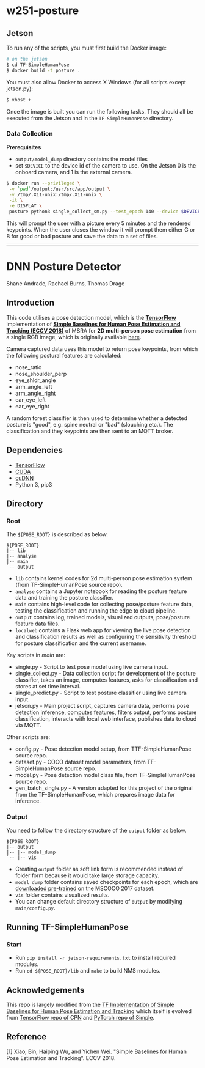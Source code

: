 # w251-posture

## Jetson

To run any of the scripts, you must first build the Docker image:

```bash
# on the jetson
$ cd TF-SimpleHumanPose
$ docker build -t posture .
```

You must also allow Docker to access X Windows (for all scripts except jetson.py):
```bash
$ xhost +
```

Once the image is built you can run the following tasks. They should all be executed from the Jetson and in the `TF-SimpleHumanPose` directory.

### Data Collection

**Prerequisites**
* `output/model_dump` directory contains the model files
* set `$DEVICE` to the device id of the camera to use. On the Jetson 0 is the onboard camera, and 1 is the external camera.

```bash
$ docker run --privileged \
 -v `pwd`/output:/usr/src/app/output \
 -v /tmp/.X11-unix:/tmp/.X11-unix \
 -it \
 -e DISPLAY \
 posture python3 single_collect_sm.py --test_epoch 140 --device $DEVICE #Steph Edit
```

This will prompt the user with a picture every 5 minutes and the rendered keypoints. When the user closes the window it will prompt them either G or B for good or bad posture and save the data to a set of files.


------------------------------------------


# DNN Posture Detector

Shane Andrade, Rachael Burns, Thomas Drage

## Introduction

This code utilises a pose detection model, which is the **[TensorFlow](https://www.tensorflow.org)** implementation of **[Simple Baselines for Human Pose Estimation and Tracking (ECCV 2018)](https://arxiv.org/abs/1804.06208)** of MSRA for **2D multi-person pose estimation** from a single RGB image, which is originally available [here](https://github.com/mks0601/TF-SimpleHumanPose).

Camera captured data uses this model to return pose keypoints, from which the following postural features are calculated:

- nose_ratio	
- nose_shoulder_perp
- eye_shldr_angle	
- arm_angle_left	
- arm_angle_right	
- ear_eye_left	
- ear_eye_right

A random forest classifier is then used to determine whether a detected posture is "good", e.g. spine neutral or "bad" (slouching etc.). 
The classification and they keypoints are then sent to an MQTT broker.

## Dependencies
* [TensorFlow](https://www.tensorflow.org/)
* [CUDA](https://developer.nvidia.com/cuda-downloads)
* [cuDNN](https://developer.nvidia.com/cudnn)
* Python 3, pip3

## Directory

### Root
The `${POSE_ROOT}` is described as below.
```
${POSE_ROOT}
|-- lib
|-- analyse
|-- main
`-- output
```
* `lib` contains kernel codes for 2d multi-person pose estimation system (from TF-SimpleHumanPose source repo).
* `analyse` contains a Jupyter notebook for reading the posture feature data and training the posture classifier.
* `main` contains high-level code for collecting pose/posture feature data, testing the classification and running the edge to cloud pipeline.
* `output` contains log, trained models, visualized outputs, pose/posture feature data files.
* `localweb` contains a Flask web app for viewing the live pose detection and classification results as well as configuring the sensitivity threshold for posture classification and the current username.

Key scripts in *main* are:
- single.py - Script to test pose model using live camera input.
- single_collect.py - Data collection script for development of the posture classifier, takes an image, computes features, asks for classification and stores at set time interval.
- single_predict.py - Script to test posture classifier using live camera input.
- jetson.py - Main project script, captures camera data, performs pose detection inference, computes features, filters output, performs posture classification, interacts with local web interface, publishes data to cloud via MQTT.

Other scripts are:
- config.py - Pose detection model setup, from TTF-SimpleHumanPose source repo.
- dataset.py - COCO dataset model parameters, from TF-SimpleHumanPose source repo.
- model.py - Pose detection model class file, from TF-SimpleHumanPose source repo.
- gen_batch_single.py - A version adapted for this project of the original from the TF-SimpleHumanPose, which prepares image data for inference.

### Output
You need to follow the directory structure of the `output` folder as below.
```
${POSE_ROOT}
|-- output
|-- |-- model_dump
`-- |-- vis
```
* Creating `output` folder as soft link form is recommended instead of folder form because it would take large storage capacity.
* `model_dump` folder contains saved checkpoints for each epoch, which are [downloaded pre-trained](https://cv.snu.ac.kr/research/TF-SimpleHumanPose/COCO/model/256x192_resnet50_coco.zip) on the MSCOCO 2017 dataset.
* `vis` folder contains visualized results.
* You can change default directory structure of `output` by modifying `main/config.py`.

## Running TF-SimpleHumanPose
### Start
* Run `pip install -r jetson-requirements.txt` to install required modules.
* Run `cd ${POSE_ROOT}/lib` and `make` to build NMS modules.


## Acknowledgements
This repo is largely modified from the [TF Implementation of Simple Baselines for Human Pose Estimation and Tracking](https://github.com/mks0601/TF-SimpleHumanPose) which itself is evolved from [TensorFlow repo of CPN](https://github.com/chenyilun95/tf-cpn) and [PyTorch repo of Simple](https://github.com/Microsoft/human-pose-estimation.pytorch).

## Reference
[1] Xiao, Bin, Haiping Wu, and Yichen Wei. "Simple Baselines for Human Pose Estimation and Tracking". ECCV 2018.
